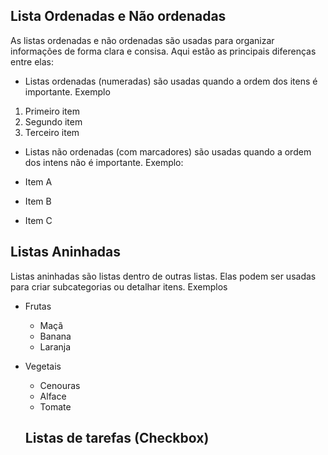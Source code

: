 ## Lista Ordenadas e Não ordenadas

As listas ordenadas e não ordenadas são usadas para organizar informações de forma clara e consisa. Aqui estão as principais diferenças entre elas:

- Listas ordenadas (numeradas) são usadas quando a ordem dos itens é importante. Exemplo 

1. Primeiro item 
2. Segundo item 
3. Terceiro item 

- Listas não ordenadas (com marcadores) são usadas quando a ordem dos intens não é importante. Exemplo:

- Item A
- Item B
- Item C

## Listas Aninhadas

Listas aninhadas são listas dentro de outras listas. Elas podem ser usadas para criar subcategorias ou detalhar itens. Exemplos 

- Frutas
  - Maçã
  - Banana
  - Laranja

- Vegetais
  - Cenouras
  - Alface
  - Tomate

  ## Listas de tarefas (Checkbox)  